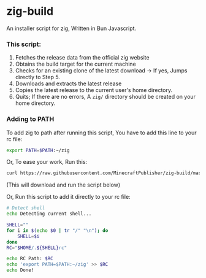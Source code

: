# zig-build
An installer script for zig, Written in Bun Javascript.

### This script:
1. Fetches the release data from the official zig website
2. Obtains the build target for the current machine
3. Checks for an existing clone of the latest download ->
     If yes, Jumps directly to Step 5.
4. Downloads and extracts the latest release
5. Copies the latest release to the current user's home directory.
6. Quits; If there are no errors, A `zig/` directory should be created on your
     home directory.

### Adding to PATH
To add zig to path after running this script, You have to add this line to your rc file:
```bash
export PATH=$PATH:~/zig
```
Or, To ease your work, Run this:
```bash
curl https://raw.githubusercontent.com/MinecraftPublisher/zig-build/master/path.sh | $0
```
(This will download and run the script below)

Or, Run this script to add it directly to your rc file:
```bash
# Detect shell
echo Detecting current shell...

SHELL=""
for i in $(echo $0 | tr "/" "\n"); do
    SHELL=$i
done
RC="$HOME/.${SHELL}rc"

echo RC Path: $RC
echo 'export PATH=$PATH:~/zig' >> $RC
echo Done!
```